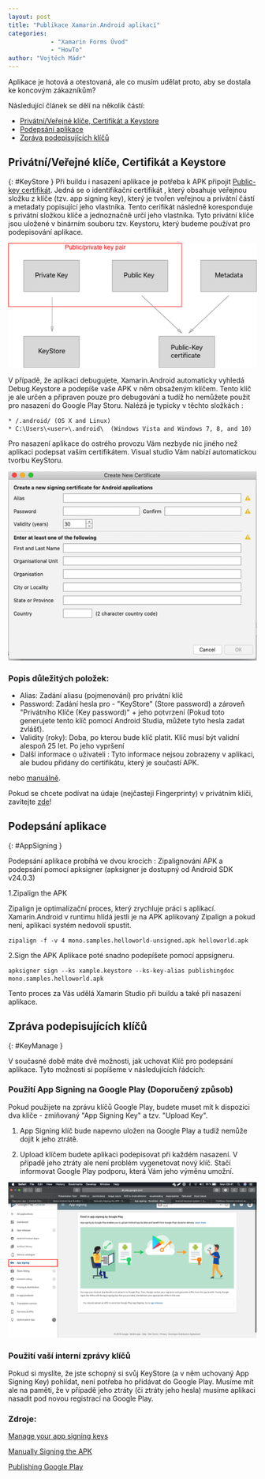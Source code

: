 ```yaml
---
layout: post
title: "Publikace Xamarin.Android aplikací" 
categories:
            - "Xamarin Forms Úvod"
            - "HowTo"
author: "Vojtěch Mádr"
---
```


Aplikace je hotová a otestovaná, ale co musím udělat proto, aby se dostala ke koncovým zákazníkům?

<!--excerpt-->

Následující článek se dělí na několik částí:
- [Privátní/Veřejné klíče, Certifikát a Keystore](#KeyStore)
- [Podepsání aplikace](#AppSigning)
- [Zpráva podepisujících klíčů](#KeyManage)

## Privátní/Veřejné klíče, Certifikát a Keystore
{: #KeyStore }
Při buildu i nasazení aplikace je potřeba k APK připojit [Public-key certifikát](https://developer.android.com/studio/publish/app-signing). Jedná se o identifikační certifikát , který obsahuje veřejnou složku z klíče (tzv. app signing key), který je tvořen veřejnou a privátní částí a metadaty popisující jeho vlastníka. Tento cerifikát následně koresponduje s privátní složkou klíče a jednoznačně určí jeho vlastníka. Tyto privátní klíče jsou uložené v binárním souboru tzv. Keystoru, který budeme používat pro podepisování aplikace.

![Cert](/assets/posts/courses/2018-12-08-PublicationAndroid/Screenshot-03.png)


V případě, že aplikaci debugujete, Xamarin.Android automaticky vyhledá Debug.Keystore a podepíše vaše APK v něm obsaženým klíčem. Tento klíč je ale určen a připraven pouze pro debugování a tudíž ho nemůžete použit pro nasazení do Google Play Storu.
Nalézá je typicky v těchto složkách :

```
* /.android/ (OS X and Linux)
* C:\Users\<user>\.android\  (Windows Vista and Windows 7, 8, and 10)
```

Pro nasazení aplikace do ostrého provozu Vám nezbyde nic jiného než aplikaci podepsat vaším certifikátem. Visual studio Vám nabízí automatickou tvorbu KeyStoru.

![KeyStoreEditor](/assets/posts/courses/2018-12-08-PublicationAndroid/Screenshot-02.png)

### Popis důležitých položek:

* Alias: Zadání aliasu (pojmenování) pro privátní klíč
* Password: Zadání hesla pro - "KeyStore" (Store password) a zároveň "Privátního Klíče (Key password)" + jeho potvrzení (Pokud toto generujete tento klíč pomocí Android Studia, můžete tyto hesla zadat zvlášť).
* Validity (roky): Doba, po kterou bude klíč platit. Klíč musí být validní alespoň 25 let. Po jeho vypršení 
* Další informace o uživateli : Tyto informace nejsou zobrazeny v aplikaci, ale budou přidány do certifikátu, který je součastí APK.


nebo [manuálně](https://docs.microsoft.com/en-us/xamarin/android/deploy-test/signing/manually-signing-the-apk#Sign_the_APK_with_jarsigner).


Pokud se chcete podívat na údaje (nejčasteji Fingerprinty) v privátním klíči, zavítejte [zde](https://docs.microsoft.com/en-us/xamarin/android/deploy-test/signing/keystore-signature?tabs=macos)!

## Podepsání aplikace
{: #AppSigning }

Podepsání aplikace probíhá ve dvou krocích : Zipalignování APK a podepsání pomocí apksigner
(apksigner je dostupný od Android SDK v24.0.3)


1.Zipalign the APK 

Zipalign je optimalizační proces, který zrychluje práci s aplikací. Xamarin.Android v runtimu hlídá jestli je na APK aplikovaný Zipalign a pokud není, aplikaci systém nedovolí spustit.
```
zipalign -f -v 4 mono.samples.helloworld-unsigned.apk helloworld.apk
```

2.Sign the APK
Aplikace poté snadno podepíšete pomocí appsigneru.
```
apksigner sign --ks xample.keystore --ks-key-alias publishingdoc mono.samples.helloworld.apk
```

Tento proces za Vás udělá Xamarin Studio při buildu a také při nasazení aplikace.

## Zpráva podepisujících klíčů
{: #KeyManage }

V současné době máte dvě možnosti, jak uchovat Klíč pro podepsání aplikace. Tyto možnosti si popíšeme v následujících řádcích:

### Použití App Signing na Google Play (Doporučený způsob)

Pokud použijete na zprávu klíčů Google Play, budete muset mít k dispozici dva klíče - zmiňovaný "App Signing Key" a tzv. "Upload Key".

1. App Signing klíč bude napevno uložen na Google Play a tudíž nemůže dojít k jeho ztrátě. 

2. Upload klíčem budete aplikaci podepisovat při každém nasazení. V případě jeho ztráty ale není problém vygenetovat nový klíč. Stačí informovat Google Play podporu, která Vám jeho výměnu umožní.

![GooglePlayKey](/assets/posts/courses/2018-12-08-PublicationAndroid/Screenshot-04.png)



### Použití vaší interní zprávy klíčů

Pokud si myslíte, že jste schopný si svůj KeyStore (a v něm uchovaný App Signing Key) pohlídat, není potřeba ho přidávat do Google Play. Musíme mít ale na paměti, že v případě jeho ztráty (či ztráty jeho hesla) musíme aplikaci nasadit pod novou registrací na Google Play.


### Zdroje:

[Manage your app signing keys](https://support.google.com/googleplay/android-developer/answer/7384423?hl=en)

[Manually Signing the APK](https://docs.microsoft.com/en-us/xamarin/android/deploy-test/signing/manually-signing-the-apk#Sign_the_APK_with_jarsigner)

[Publishing Google Play](https://docs.microsoft.com/en-us/xamarin/android/deploy-test/publishing/publishing-to-google-play/?tabs=macos)